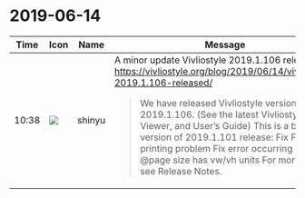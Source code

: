 # 2019-06-14

|Time|Icon|Name|Message|
|---|---|---|---|
|10:38|![](https://avatars.slack-edge.com/2018-04-27/354445776386_e258f5ed5ba887b08668_72.jpg)|shinyu|A minor update Vivliostyle 2019.1.106 released!<br><https://vivliostyle.org/blog/2019/06/14/vivliostyle-2019.1.106-released/><br><blockquote>We have released Vivliostyle version 2019.1.106. (See the latest Vivliostyle Viewer, and User’s Guide) This is a bug fix version of 2019.1.101 release: Fix Firefox printing problem Fix error occurring when @page size has vw/vh units For more details, see Release Notes.</blockquote>|

